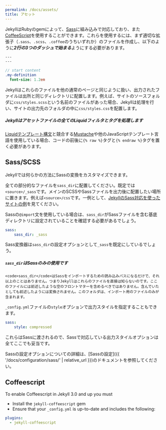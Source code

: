 ```yaml
---
permalink: /docs/assets/
title: アセット
---
```


JekyllはRubyのgemによって、[Sass](https://sass-lang.com/)に組み込みで対応しており、また[CoffeeScript](https://coffeescript.org/)を使用することができます。これらを使用するには、まず適切な拡張子（`.sass`、`.scss`、`.coffee`のうちいずれか）のファイルを作成し、以下のように***2行の3つのダッシュで始まる***ようにする必要があります。

```sass
---
---

// start content
.my-definition
  font-size: 1.2em
```

Jekyllはこれらのファイルを他の通常のページと同じように扱い、出力されたファイルは出所と同じディレクトリに配置します。例えば、サイトのソースフォルダに`css/styles.scss`という名前のファイルがあった場合、Jekyllは処理を行い、サイトの出力先のフォルダの中に`css/styles.css`を配置します。

<div class="note info">
  <h5>Jekyllはアセットファイルの全てのLiquidフィルタとタグを処理します</h5>
  <p><a href="{{ '/docs/templates/' | relative_url }}">Liquidテンプレート構文</a>と競合する<a href="https://mustache.github.io">Mustache</a>や他のJavaScriptテンプレート言語を使用している場合、コードの前後に<code>{&#37; raw &#37;}</code>タグと<code>{&#37; endraw &#37;}</code>タグを置く必要があります。</p>
</div>

## Sass/SCSS

Jekyllでは何らかの方法にSassの変換をカスタマイズできます。

全ての部分的なファイルを`sass_dir`に配置してください。既定では`<source>/_sass`です。メインのSCSSやSassファイルを出力後に配置したい場所に置きます。例えば`<source>/css`です。一例として、[JekyllのSass対応を使ったサイトの例][example-sass]を見てください。

Sassの`@import`文を使用している場合は、`sass_dir`がSassファイルを含む基底ディレクトリに設定されていることを確認する必要があるでしょう。

```yaml
sass:
    sass_dir: _sass
```

Sass変換器は`sass_dir`の設定オプションとして`_sass`を既定にしているでしょう。

[example-sass]:
https://github.com/jekyll/jekyll-sass-converter/tree/master/docs

<div class="note info">
  <h5><code>sass_dir</code>はSassのみの使用です</h5>
  <p>

    <code>sass_dir</code>はSassをインポートするための読み込みパスになるだけで、それ以上のことはありません。つまりJekyllはこれらのファイルを直接は知らないのです。ここのファイルには前述したような空のフロントマターを含めるべきではありません。含んでいたとしても前述したようには変換されません。このフォルダは、インポート用のファイルのみが含まれます。

  </p>
</div>

`_config.yml`ファイルの`style`オプションで出力スタイルを指定することもできます。

```yaml
sass:
    style: compressed
```

これらはSassに渡されるので、Sassで対応している出力スタイルオプションは全てここでも妥当です。

Sassの設定オプションについての詳細は、[Sassの設定]({{ '/docs/configuration/sass/' | relative_url
}})のドキュメントを参照してください。

## Coffeescript

To enable Coffeescript in Jekyll 3.0 and up you must

* Install the `jekyll-coffeescript` gem
* Ensure that your `_config.yml` is up-to-date and includes the following:

```yaml
plugins:
  - jekyll-coffeescript
```
